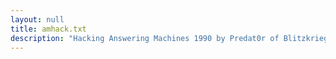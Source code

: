 ```yaml
---
layout: null
title: amhack.txt
description: "Hacking Answering Machines 1990 by Predat0r of Blitzkrieg BBS"
---
```

